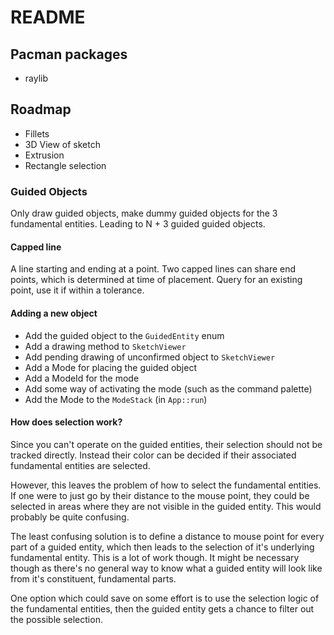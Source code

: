 # README

## Pacman packages
- raylib

## Roadmap
- Fillets
- 3D View of sketch
- Extrusion
- Rectangle selection

### Guided Objects
Only draw guided objects, make dummy guided objects for the 3 fundamental entities. Leading to N + 3 guided guided objects.

#### Capped line
A line starting and ending at a point. Two capped lines can share end points, which is determined at time of placement. Query for an existing point, use it if within a tolerance.

#### Adding a new object
- Add the guided object to the `GuidedEntity` enum
- Add a drawing method to `SketchViewer`
- Add pending drawing of unconfirmed object to `SketchViewer`
- Add a Mode for placing the guided object
- Add a ModeId for the mode
- Add some way of activating the mode (such as the command palette)
- Add the Mode to the `ModeStack` (in `App::run`)

#### How does selection work?
Since you can't operate on the guided entities, their selection should not be tracked directly. Instead their color can be decided if their associated fundamental entities are selected.

However, this leaves the problem of how to select the fundamental entities. If one were to just go by their distance to the mouse point, they could be selected in areas where they are not visible in the guided entity. This would probably be quite confusing.

The least confusing solution is to define a distance to mouse point for every part of a guided entity, which then leads to the selection of it's underlying fundamental entity. This is a lot of work though. It might be necessary though as there's no general way to know what a guided entity will look like from it's constituent, fundamental parts.

One option which could save on some effort is to use the selection logic of the fundamental entities, then the guided entity gets a chance to filter out the possible selection.
